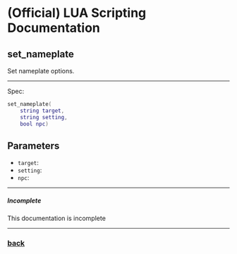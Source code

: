
# (Official) LUA Scripting Documentation

## set_nameplate

Set nameplate options.

___

Spec:

```lua
set_nameplate(
	string target,
	string setting,
	bool npc)
```

## Parameters

- `target`: 
- `setting`: 
- `npc`: 

___

##### Incomplete

This documentation is incomplete

___

### [back](../other)
